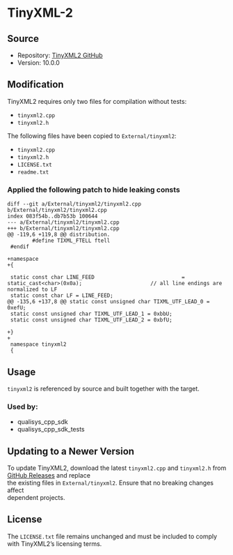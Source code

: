 # TinyXML-2
## Source
- Repository: [TinyXML2 GitHub](https://github.com/leethomason/tinyxml2)  
- Version: 10.0.0  
  
## Modification
TinyXML2 requires only two files for compilation without tests:  
- `tinyxml2.cpp`  
- `tinyxml2.h`  

The following files have been copied to `External/tinyxml2`:  
- `tinyxml2.cpp`  
- `tinyxml2.h`  
- `LICENSE.txt`  
- `readme.txt`  

### Applied the following patch to hide leaking consts

```
diff --git a/External/tinyxml2/tinyxml2.cpp b/External/tinyxml2/tinyxml2.cpp
index 083f54b..db7b53b 100644
--- a/External/tinyxml2/tinyxml2.cpp
+++ b/External/tinyxml2/tinyxml2.cpp
@@ -119,6 +119,8 @@ distribution.
        #define TIXML_FTELL ftell
 #endif

+namespace
+{

 static const char LINE_FEED                            = static_cast<char>(0x0a);                      // all line endings are normalized to LF
 static const char LF = LINE_FEED;
@@ -135,6 +137,8 @@ static const unsigned char TIXML_UTF_LEAD_0 = 0xefU;
 static const unsigned char TIXML_UTF_LEAD_1 = 0xbbU;
 static const unsigned char TIXML_UTF_LEAD_2 = 0xbfU;

+}
+
 namespace tinyxml2
 {
```
## Usage
`tinyxml2` is referenced by source and built together with the target.

### Used by:
- qualisys_cpp_sdk
- qualisys_cpp_sdk_tests

## Updating to a Newer Version  
To update TinyXML2, download the latest `tinyxml2.cpp` and `tinyxml2.h` from  
[GitHub Releases](https://github.com/leethomason/tinyxml2/releases) and replace  
the existing files in `External/tinyxml2`. Ensure that no breaking changes affect  
dependent projects.  

## License  
The `LICENSE.txt` file remains unchanged and must be included to comply with TinyXML2’s licensing terms. 
